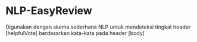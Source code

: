 # NLP-EasyReview
Digunakan dengan skema sederhana NLP untuk mendeteksi tingkat header [helpfulVote] berdasarkan kata-kata pada header [body]
